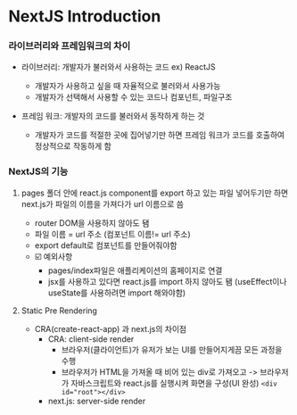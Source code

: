 # NextJS Introduction

### 라이브러리와 프레임워크의 차이
- 라이브러리: 개발자가 불러와서 사용하는 코드 ex) ReactJS
    - 개발자가 사용하고 싶을 때 자율적으로 불러와서 사용가능
    - 개발자가 선택해서 사용할 수 있는 코드나 컴포넌트, 파일구조

- 프레임 워크: 개발자의 코드를 불러와서 동작하게 하는 것
    - 개발자가 코드를 적절한 곳에 집어넣기만 하면 프레임 워크가 코드를 호출하여 정상적으로 작동하게 함

### NextJS의 기능
1. pages 폴더 안에 react.js component를 export 하고 있는 파일 넣어두기만 하면 next.js가 파일의 이름을 가져다가 url 이름으로 씀
    - router DOM을 사용하지 않아도 됌
    - 파일 이름 = url 주소 (컴포넌트 이름!= url 주소)
    - export default로 컴포넌트를 만들어줘야함
    - ☑️ 예외사항
        -  pages/index파일은 애플리케이션의 홈페이지로 연결
        - jsx를 사용하고 있다면 react.js를 import 하지 않아도 됌 (useEffect이나 useState를 사용하려면 import 해와야함)

2. Static Pre Rendering
    - CRA(create-react-app) 과 next.js의 차이점
        - CRA: client-side render
            - 브라우저(클라이언트)가 유저가 보는 UI를 만들어지게끔 모든 과정을 수행
            - 브라우저가 HTML을 가져올 때 비어 있는 div로 가져오고 -> 브라우저가 자바스크립트와 react.js를 실행시켜 화면을 구성(UI 완성)
            `<div id="root"></div>`
        - next.js: server-side render